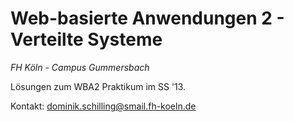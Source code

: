 # Web-basierte Anwendungen 2 - Verteilte Systeme

_FH Köln - Campus Gummersbach_

Lösungen zum WBA2 Praktikum im SS '13.

Kontakt: dominik.schilling@smail.fh-koeln.de
